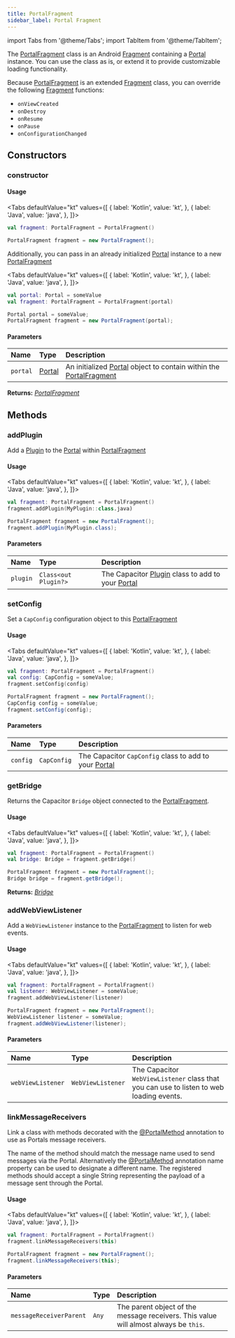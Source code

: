```yaml
---
title: PortalFragment
sidebar_label: Portal Fragment
---
```


import Tabs from '@theme/Tabs';
import TabItem from '@theme/TabItem';

The [PortalFragment](./portal-fragment) class is an Android [Fragment](https://developer.android.com/reference/androidx/fragment/app/Fragment) containing a [Portal](./portal) instance. You can use the class as is, or extend it to provide customizable loading functionality.

Because [PortalFragment](./portal-fragment) is an extended [Fragment](https://developer.android.com/reference/androidx/fragment/app/Fragment) class, you can override the following [Fragment](https://developer.android.com/reference/androidx/fragment/app/Fragment) functions:

- `onViewCreated`
- `onDestroy`
- `onResume`
- `onPause`
- `onConfigurationChanged`

## Constructors

### constructor

#### Usage

<Tabs
defaultValue="kt"
values={[
{ label: 'Kotlin', value: 'kt', },
{ label: 'Java', value: 'java', },
]}>
<TabItem value="kt">

```kotlin
val fragment: PortalFragment = PortalFragment()
```

</TabItem>
<TabItem value="java">

```java
PortalFragment fragment = new PortalFragment();
```

</TabItem>
</Tabs>

Additionally, you can pass in an already initialized [Portal](./portal) instance to a new [PortalFragment](./portal-fragment)

<Tabs
defaultValue="kt"
values={[
{ label: 'Kotlin', value: 'kt', },
{ label: 'Java', value: 'java', },
]}>
<TabItem value="kt">

```kotlin
val portal: Portal = someValue
val fragment: PortalFragment = PortalFragment(portal)
```

</TabItem>
<TabItem value="java">

```java
Portal portal = someValue;
PortalFragment fragment = new PortalFragment(portal);
```

</TabItem>
</Tabs>

#### Parameters

| Name     | Type               | Description                                                                                        |
| :------- | :----------------- | :------------------------------------------------------------------------------------------------- |
| `portal` | [Portal](./portal) | An initialized [Portal](./portal) object to contain within the [PortalFragment](./portal-fragment) |

**Returns:** <span class="return-code">[_PortalFragment_](./portal-fragment)</span>

## Methods

### addPlugin

Add a [Plugin](https://capacitorjs.com/docs/plugins/android) to the [Portal](./portal) within [PortalFragment](./portal-fragment)

#### Usage

<Tabs
defaultValue="kt"
values={[
{ label: 'Kotlin', value: 'kt', },
{ label: 'Java', value: 'java', },
]}>
<TabItem value="kt">

```kotlin
val fragment: PortalFragment = PortalFragment()
fragment.addPlugin(MyPlugin::class.java)
```

</TabItem>
<TabItem value="java">

```java
PortalFragment fragment = new PortalFragment();
fragment.addPlugin(MyPlugin.class);
```

</TabItem>
</Tabs>

#### Parameters

| Name     | Type                 | Description                                                                                                  |
| :------- | :------------------- | :----------------------------------------------------------------------------------------------------------- |
| `plugin` | `Class<out Plugin?>` | The Capacitor [Plugin](https://capacitorjs.com/docs/plugins/android) class to add to your [Portal](./portal) |

### setConfig

Set a `CapConfig` configuration object to this [PortalFragment](./portal-fragment)

#### Usage

<Tabs
defaultValue="kt"
values={[
{ label: 'Kotlin', value: 'kt', },
{ label: 'Java', value: 'java', },
]}>
<TabItem value="kt">

```kotlin
val fragment: PortalFragment = PortalFragment()
val config: CapConfig = someValue;
fragment.setConfig(config)
```

</TabItem>
<TabItem value="java">

```java
PortalFragment fragment = new PortalFragment();
CapConfig config = someValue;
fragment.setConfig(config);
```

</TabItem>
</Tabs>

#### Parameters

| Name     | Type        | Description                                                       |
| :------- | :---------- | :---------------------------------------------------------------- |
| `config` | `CapConfig` | The Capacitor `CapConfig` class to add to your [Portal](./portal) |

### getBridge

Returns the Capacitor `Bridge` object connected to the [PortalFragment](./portal-fragment).

#### Usage

<Tabs
defaultValue="kt"
values={[
{ label: 'Kotlin', value: 'kt', },
{ label: 'Java', value: 'java', },
]}>
<TabItem value="kt">

```kotlin
val fragment: PortalFragment = PortalFragment()
val bridge: Bridge = fragment.getBridge()
```

</TabItem>
<TabItem value="java">

```java
PortalFragment fragment = new PortalFragment();
Bridge bridge = fragment.getBridge();
```

</TabItem>
</Tabs>

**Returns:** <span class="return-code">[_Bridge_](https://capacitorjs.com/docs/core-apis/android#bridge)</span>

### addWebViewListener

Add a `WebViewListener` instance to the [PortalFragment](./portal-fragment) to listen for web events.

#### Usage

<Tabs
defaultValue="kt"
values={[
{ label: 'Kotlin', value: 'kt', },
{ label: 'Java', value: 'java', },
]}>
<TabItem value="kt">

```kotlin
val fragment: PortalFragment = PortalFragment()
val listener: WebViewListener = someValue;
fragment.addWebViewListener(listener)
```

</TabItem>
<TabItem value="java">

```java
PortalFragment fragment = new PortalFragment();
WebViewListener listener = someValue;
fragment.addWebViewListener(listener);
```

</TabItem>
</Tabs>

#### Parameters

| Name              | Type              | Description                                                                             |
| :---------------- | :---------------- | :-------------------------------------------------------------------------------------- |
| `webViewListener` | `WebViewListener` | The Capacitor `WebViewListener` class that you can use to listen to web loading events. |

### linkMessageReceivers

Link a class with methods decorated with the [@PortalMethod](./portal-method) annotation to use as Portals message receivers.

The name of the method should match the message name used to send messages via the Portal. Alternatively the [@PortalMethod](./portal-method) annotation name property can be used to designate a different name. The registered methods should accept a single String representing the payload of a message sent through the Portal.

#### Usage

<Tabs
defaultValue="kt"
values={[
{ label: 'Kotlin', value: 'kt', },
{ label: 'Java', value: 'java', },
]}>
<TabItem value="kt">

```kotlin
val fragment: PortalFragment = PortalFragment()
fragment.linkMessageReceivers(this)
```

</TabItem>
<TabItem value="java">

```java
PortalFragment fragment = new PortalFragment();
fragment.linkMessageReceivers(this);
```

</TabItem>
</Tabs>

#### Parameters

| Name                    | Type  | Description                                                                          |
| :---------------------- | :---- | :----------------------------------------------------------------------------------- |
| `messageReceiverParent` | `Any` | The parent object of the message receivers. This value will almost always be `this`. |
